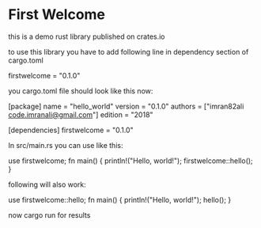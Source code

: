 # First Welcome
this is a demo rust library published on crates.io

to use this library you have to add following line in dependency section of cargo.toml

firstwelcome = "0.1.0" 

you cargo.toml file should look like this now:

[package]
name = "hello_world"
version = "0.1.0"
authors = ["imran82ali <code.imranali@gmail.com>"]
edition = "2018"

[dependencies]
firstwelcome = "0.1.0"

In src/main.rs you can use like this:

use firstwelcome;
fn main() {
    println!("Hello, world!");
    firstwelcome::hello();
}

following will also work:

use firstwelcome::hello;
fn main() {
    println!("Hello, world!");
    hello();
}


now cargo run for results